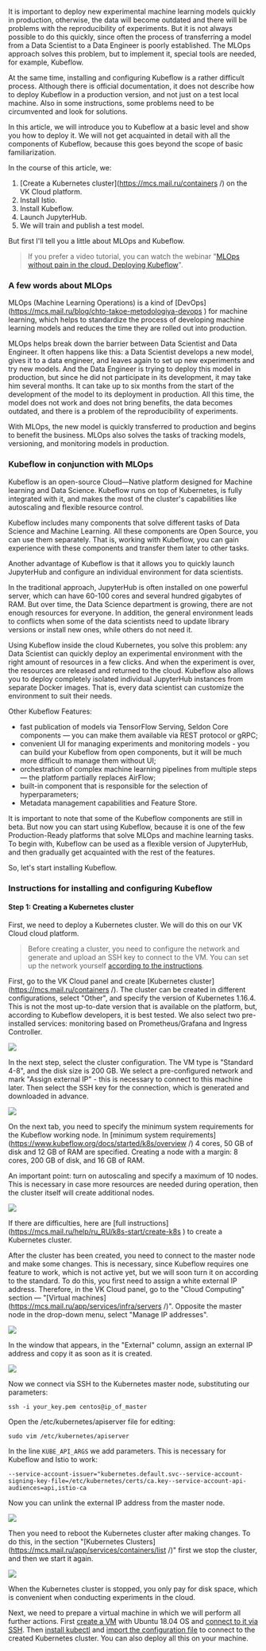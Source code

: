 It is important to deploy new experimental machine learning models quickly in production, otherwise, the data will become outdated and there will be problems with the reproducibility of experiments. But it is not always possible to do this quickly, since often the process of transferring a model from a Data Scientist to a Data Engineer is poorly established. The MLOps approach solves this problem, but to implement it, special tools are needed, for example, Kubeflow.

At the same time, installing and configuring Kubeflow is a rather difficult process. Although there is official documentation, it does not describe how to deploy Kubeflow in a production version, and not just on a test local machine. Also in some instructions, some problems need to be circumvented and look for solutions.

In this article, we will introduce you to Kubeflow at a basic level and show you how to deploy it. We will not get acquainted in detail with all the components of Kubeflow, because this goes beyond the scope of basic familiarization.

In the course of this article, we:

1. [Create a Kubernetes cluster](https://mcs.mail.ru/containers /) on the VK Cloud platform.
2. Install Istio.
3. Install Kubeflow.
4. Launch JupyterHub.
5. We will train and publish a test model.

But first I'll tell you a little about MLOps and Kubeflow.

> If you prefer a video tutorial, you can watch the webinar "[MLOps without pain in the cloud. Deploying Kubeflow](https://youtu.be/fZ-g2TjhhGE)".

### A few words about MLOps

MLOps (Machine Learning Operations) is a kind of [DevOps] (https://mcs.mail.ru/blog/chto-takoe-metodologiya-devops ) for machine learning, which helps to standardize the process of developing machine learning models and reduces the time they are rolled out into production.

MLOps helps break down the barrier between Data Scientist and Data Engineer. It often happens like this: a Data Scientist develops a new model, gives it to a data engineer, and leaves again to set up new experiments and try new models. And the Data Engineer is trying to deploy this model in production, but since he did not participate in its development, it may take him several months. It can take up to six months from the start of the development of the model to its deployment in production. All this time, the model does not work and does not bring benefits, the data becomes outdated, and there is a problem of the reproducibility of experiments.

With MLOps, the new model is quickly transferred to production and begins to benefit the business. MLOps also solves the tasks of tracking models, versioning, and monitoring models in production.

### Kubeflow in conjunction with MLOps

Kubeflow is an open-source Cloud—Native platform designed for Machine learning and Data Science. Kubeflow runs on top of Kubernetes, is fully integrated with it, and makes the most of the cluster's capabilities like autoscaling and flexible resource control.

Kubeflow includes many components that solve different tasks of Data Science and Machine Learning. All these components are Open Source, you can use them separately. That is, working with Kubeflow, you can gain experience with these components and transfer them later to other tasks.

Another advantage of Kubeflow is that it allows you to quickly launch JupyterHub and configure an individual environment for data scientists.

In the traditional approach, JupyterHub is often installed on one powerful server, which can have 60-100 cores and several hundred gigabytes of RAM. But over time, the Data Science department is growing, there are not enough resources for everyone. In addition, the general environment leads to conflicts when some of the data scientists need to update library versions or install new ones, while others do not need it.

Using Kubeflow inside the cloud Kubernetes, you solve this problem: any Data Scientist can quickly deploy an experimental environment with the right amount of resources in a few clicks. And when the experiment is over, the resources are released and returned to the cloud. Kubeflow also allows you to deploy completely isolated individual JupyterHub instances from separate Docker images. That is, every data scientist can customize the environment to suit their needs.

Other Kubeflow Features:

- fast publication of models via TensorFlow Serving, Seldon Core components — you can make them available via REST protocol or gRPC;
- convenient UI for managing experiments and monitoring models - you can build your Kubeflow from open components, but it will be much more difficult to manage them without UI;
- orchestration of complex machine learning pipelines from multiple steps — the platform partially replaces AirFlow;
- built-in component that is responsible for the selection of hyperparameters;
- Metadata management capabilities and Feature Store.

It is important to note that some of the Kubeflow components are still in beta. But now you can start using Kubeflow, because it is one of the few Production-Ready platforms that solve MLOps and machine learning tasks. To begin with, Kubeflow can be used as a flexible version of JupyterHub, and then gradually get acquainted with the rest of the features.

So, let's start installing Kubeflow.

### Instructions for installing and configuring Kubeflow

#### Step 1: Creating a Kubernetes cluster

First, we need to deploy a Kubernetes cluster. We will do this on our VK Cloud cloud platform.

> Before creating a cluster, you need to configure the network and generate and upload an SSH key to connect to the VM. You can set up the network yourself [according to the instructions](https://mcs.mail.ru/help/ru_RU/networks/create-net#section-0).

First, go to the VK Cloud panel and create [Kubernetes cluster](https://mcs.mail.ru/containers /). The cluster can be created in different configurations, select "Other", and specify the version of Kubernetes 1.16.4. This is not the most up-to-date version that is available on the platform, but, according to Kubeflow developers, it is best tested. We also select two pre-installed services: monitoring based on Prometheus/Grafana and Ingress Controller.

![](./assets/helpjuice_production-2fuploads-2fupload-2fimage-2f7055-2fdirect-2f1617879700216-1617879700216.png)

In the next step, select the cluster configuration. The VM type is "Standard 4-8", and the disk size is 200 GB. We select a pre-configured network and mark "Assign external IP" - this is necessary to connect to this machine later. Then select the SSH key for the connection, which is generated and downloaded in advance.

![](./assets/helpjuice_production-2fuploads-2fupload-2fimage-2f7055-2fdirect-2f1617879699650-1617879699650.png)

On the next tab, you need to specify the minimum system requirements for the Kubeflow working node. In [minimum system requirements](https://www.kubeflow.org/docs/started/k8s/overview /) 4 cores, 50 GB of disk and 12 GB of RAM are specified. Creating a node with a margin: 8 cores, 200 GB of disk, and 16 GB of RAM.

An important point: turn on autoscaling and specify a maximum of 10 nodes. This is necessary in case more resources are needed during operation, then the cluster itself will create additional nodes.

![](./assets/helpjuice_production-2fuploads-2fupload-2fimage-2f7055-2fdirect-2f1617879697266-1617879697266.png)

If there are difficulties, here are [full instructions] (https://mcs.mail.ru/help/ru_RU/k8s-start/create-k8s ) to create a Kubernetes cluster.

After the cluster has been created, you need to connect to the master node and make some changes. This is necessary, since Kubeflow requires one feature to work, which is not active yet, but we will soon turn it on according to the standard. To do this, you first need to assign a white external IP address. Therefore, in the VK Cloud panel, go to the "Cloud Computing" section — "[Virtual machines](https://mcs.mail.ru/app/services/infra/servers /)". Opposite the master node in the drop-down menu, select "Manage IP addresses".

![](./assets/helpjuice_production-2fuploads-2fupload-2fimage-2f7055-2fdirect-2f1617879700316-1617879700316.png)

In the window that appears, in the "External" column, assign an external IP address and copy it as soon as it is created.

![](./assets/helpjuice_production-2fuploads-2fupload-2fimage-2f7055-2fdirect-2f1617879697606-1617879697606.png)

Now we connect via SSH to the Kubernetes master node, substituting our parameters:

```
ssh -i your_key.pem centos@ip_of_master
```

Open the /etc/kubernetes/apiserver file for editing:

```
sudo vim /etc/kubernetes/apiserver
```

In the line `KUBE_API_ARGS` we add parameters. This is necessary for Kubeflow and Istio to work:

```
--service-account-issuer="kubernetes.default.svc--service-account-signing-key-file=/etc/kubernetes/certs/ca.key--service-account-api-audiences=api,istio-ca
```

Now you can unlink the external IP address from the master node.

![](./assets/helpjuice_production-2fuploads-2fupload-2fimage-2f7055-2fdirect-2f1617879703305-1617879703305.png)

Then you need to reboot the Kubernetes cluster after making changes. To do this, in the section "[Kubernetes Clusters](https://mcs.mail.ru/app/services/containers/list /)" first we stop the cluster, and then we start it again.

![](./assets/helpjuice_production-2fuploads-2fupload-2fimage-2f7055-2fdirect-2f1617879697380-1617879697380.png)

When the Kubernetes cluster is stopped, you only pay for disk space, which is convenient when conducting experiments in the cloud.

Next, we need to prepare a virtual machine in which we will perform all further actions. First [create a VM](https://mcs.mail.ru/help/ru_RU/create-vm/vm-quick-create) with Ubuntu 18.04 OS and [connect to it via SSH](https://mcs.mail.ru/help/ru_RU/vm-connect/vm-connect-nix). Then [install kubectl](https://mcs.mail.ru/help/ru_RU/k8s-start/connect-k8s#section-2) and [import the configuration file](https://mcs.mail.ru/help/ru_RU/k8s-start/connect-k8s#section-9) to connect to the created Kubernetes cluster. You can also deploy all this on your machine.
